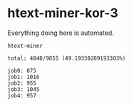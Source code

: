 # htext-miner-kor-3

Everything doing here is automated.

```
htext-miner

total: 4848/9855 (49.19330289193303%)

job0: 875
job1: 1016
job2: 955
job3: 1045
job4: 957
```
